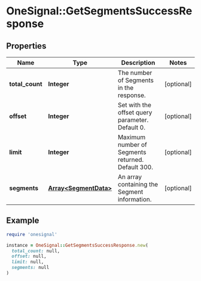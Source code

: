 # OneSignal::GetSegmentsSuccessResponse

## Properties

| Name | Type | Description | Notes |
| ---- | ---- | ----------- | ----- |
| **total_count** | **Integer** | The number of Segments in the response. | [optional] |
| **offset** | **Integer** | Set with the offset query parameter. Default 0. | [optional] |
| **limit** | **Integer** | Maximum number of Segments returned. Default 300. | [optional] |
| **segments** | [**Array&lt;SegmentData&gt;**](SegmentData.md) | An array containing the Segment information. | [optional] |

## Example

```ruby
require 'onesignal'

instance = OneSignal::GetSegmentsSuccessResponse.new(
  total_count: null,
  offset: null,
  limit: null,
  segments: null
)
```

